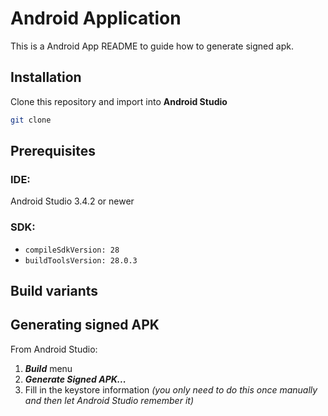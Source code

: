 # Android Application

This is a Android App README to guide how to generate signed apk.

## Installation
Clone this repository and import into **Android Studio**
```bash
git clone
```

## Prerequisites
### IDE:
Android Studio 3.4.2 or newer

### SDK:
- `compileSdkVersion: 28`
- `buildToolsVersion: 28.0.3`

## Build variants

## Generating signed APK
From Android Studio:
1. ***Build*** menu
2. ***Generate Signed APK...***
3. Fill in the keystore information *(you only need to do this once manually and then let Android Studio remember it)*
